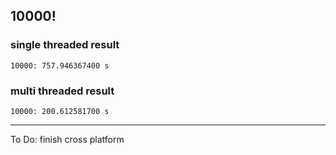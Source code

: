 ## 10000!

### single threaded result
`10000: 757.946367400 s`

### multi threaded result
`10000: 200.612581700 s`

---------------------

To Do:
finish cross platform
